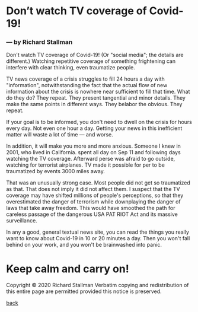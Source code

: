 # Don’t watch TV coverage of Covid-19!
### — by Richard Stallman

Don't watch TV coverage of Covid-19! (Or "social media"; the details are different.) Watching repetitive coverage of something frightening can interfere with clear thinking, even traumatize people.

TV news coverage of a crisis struggles to fill 24 hours a day with "information", notwithstanding the fact that the actual flow of new information about the crisis is nowhere near sufficient to fill that time. What do they do? They repeat. They present tangential and minor details. They make the same points in different ways. They belabor the obvious. They repeat.

If your goal is to be informed, you don't need to dwell on the crisis for hours every day. Not even one hour a day. Getting your news in this inefficient matter will waste a lot of time — and worse.

In addition, it will make you more and more anxious. Someone I knew in 2001, who lived in California. spent all day on Sep 11 and following days watching the TV coverage. Afterward perse was afraid to go outside, watching for terrorist airplanes. TV made it possible for per to be traumatized by events 3000 miles away.

That was an unusually strong case. Most people did not get so traumatized as that. That does not imply it did not affect them. I suspect that the TV coverage may have shifted millions of people's perceptions, so that they overestimated the danger of terrorism while downplaying the danger of laws that take away freedom. This would have smoothed the path for careless passage of the dangerous USA PAT RIOT Act and its massive surveillance.

In any a good, general textual news site, you can read the things you really want to know about Covid-19 in 10 or 20 minutes a day. Then you won't fall behind on your work, and you won't be brainwashed into panic.

# Keep calm and carry on!

Copyright © 2020 Richard Stallman Verbatim copying and redistribution of this entire page are permitted provided this notice is preserved.

[back](./)
